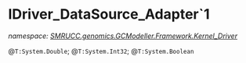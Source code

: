 ﻿# IDriver_DataSource_Adapter`1
_namespace: [SMRUCC.genomics.GCModeller.Framework.Kernel_Driver](./index.md)_

@``T:System.Double``; @``T:System.Int32``; @``T:System.Boolean``




